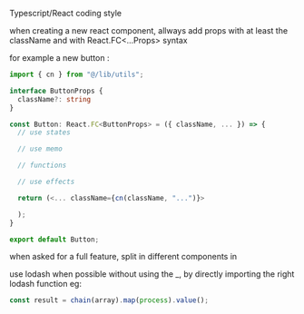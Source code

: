 Typescript/React coding style

when creating a new react component, allways add props with at least the className and with React.FC<...Props> syntax

for example a new button :

```ts
import { cn } from "@/lib/utils";

interface ButtonProps {
  className?: string
}

const Button: React.FC<ButtonProps> = ({ className, ... }) => {
  // use states

  // use memo

  // functions

  // use effects

  return (<... className={cn(className, "...")}>

  );
}

export default Button;
```

when asked for a full feature, split in different components in

use lodash when possible without using the \_, by directly importing the right lodash function eg:

```ts
const result = chain(array).map(process).value();
```
